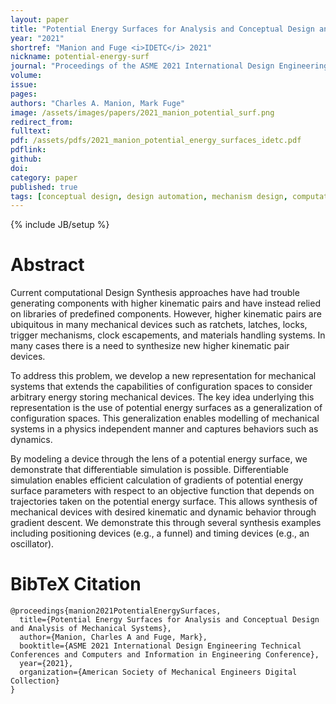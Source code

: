 ```yaml
---
layout: paper
title: "Potential Energy Surfaces for Analysis and Conceptual Design and Analysis of Mechanical Systems"
year: "2021"
shortref: "Manion and Fuge <i>IDETC</i> 2021"
nickname: potential-energy-surf
journal: "Proceedings of the ASME 2021 International Design Engineering Technical Conferences and Computers and Information in Engineering Conference (IDETC/CIE2021)"
volume:
issue:
pages:
authors: "Charles A. Manion, Mark Fuge"
image: /assets/images/papers/2021_manion_potential_surf.png
redirect_from:
fulltext:
pdf: /assets/pdfs/2021_manion_potential_energy_surfaces_idetc.pdf
pdflink:
github:
doi:
category: paper
published: true
tags: [conceptual design, design automation, mechanism design, computational design synthesis, differentiable simulation, potential energy surfaces]
---
```


{% include JB/setup %}

# Abstract
Current computational Design Synthesis approaches have had trouble generating components with higher kinematic pairs and have instead relied on libraries of predefined components. However, higher kinematic pairs are ubiquitous in many mechanical devices such as ratchets, latches, locks, trigger mechanisms, clock escapements, and materials handling systems. In many cases there is a need to synthesize new higher kinematic pair devices.

To address this problem, we develop a new representation for mechanical systems that extends the capabilities of configuration spaces to consider arbitrary energy storing mechanical devices. The key idea underlying this representation is the use of potential energy surfaces as a generalization of configuration spaces. This generalization enables modelling of mechanical systems in a physics independent manner and captures behaviors such as dynamics.

By modeling a device through the lens of a potential energy surface, we demonstrate that differentiable simulation is possible. Differentiable simulation enables efficient calculation of gradients of potential energy surface parameters with respect to an objective function that depends on trajectories taken on the potential energy surface. This allows synthesis of mechanical devices with desired kinematic and dynamic behavior through gradient descent. We demonstrate this through several synthesis examples including positioning devices (e.g., a funnel) and timing devices (e.g., an oscillator).

# BibTeX Citation

```
@proceedings{manion2021PotentialEnergySurfaces,
  title={Potential Energy Surfaces for Analysis and Conceptual Design and Analysis of Mechanical Systems},
  author={Manion, Charles A and Fuge, Mark},
  booktitle={ASME 2021 International Design Engineering Technical Conferences and Computers and Information in Engineering Conference},
  year={2021},
  organization={American Society of Mechanical Engineers Digital Collection}
}
```
